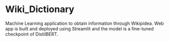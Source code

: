 # Wiki_Dictionary
Machine Learning application to obtain information through Wikipidea. 
Web app is built and deployed using Streamlit and the model is a fine-tuned checkpoint of DistilBERT.
